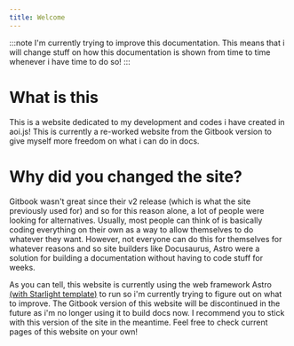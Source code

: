 ```yaml
---
title: Welcome
---
```


:::note
I'm currently trying to improve this documentation. This means that i will change stuff on how this documentation is shown from time to time whenever i have time to do so!
:::

# What is this
This is a website dedicated to my development and codes i have created in aoi.js! This is currently a re-worked website from the Gitbook version to give myself more freedom on what i can do in docs.

# Why did you changed the site?
Gitbook wasn't great since their v2 release (which is what the site previously used for) and so for this reason alone, a lot of people were looking for alternatives. Usually, most people can think of is basically coding everything on their own as a way to allow themselves to do whatever they want. However, not everyone can do this for themselves for whatever reasons and so site builders like Docusaurus, Astro were a solution for building a documentation without having to code stuff for weeks.

As you can tell, this website is currently using the web framework Astro [(with Starlight template)](https://github.com/withastro/starlight) to run so i'm currently trying to figure out on what to improve. The Gitbook version of this website will be discontinued in the future as i'm no longer using it to build docs now. I recommend you to stick with this version of the site in the meantime. Feel free to check current pages of this website on your own!

